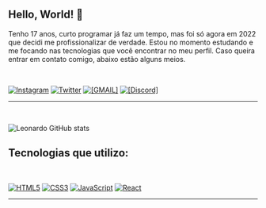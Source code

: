 
## Hello, World! 🌠

 Tenho 17 anos, curto programar já faz um tempo, mas foi só agora em 2022 que decidi me profissionalizar de verdade. Estou no momento estudando e me focando nas tecnologias que você encontrar no meu perfil. Caso queira entrar em contato comigo, abaixo estão alguns meios.

<br>

[![Instagram](https://img.shields.io/badge/Instagram-E4405F?style=for-the-badge&logo=instagram&logoColor=white)](https://www.instagram.com/leobtwz/)
[![Twitter](https://img.shields.io/badge/Twitter-1DA1F2?style=for-the-badge&logo=twitter&logoColor=white)](https://twitter.com/leozera1_)
[![[GMAIL]](https://img.shields.io/badge/Gmail-D14836?style=for-the-badge&logo=gmail&logoColor=white)](leo11.contato@gmail.com)
[![[Discord]](https://img.shields.io/badge/Discord-7289DA?style=for-the-badge&logo=discord&logoColor=white)](https://discord.gg/jqpPUnKDKa)



<hr>
<br>

![Leonardo GitHub stats](https://github-readme-stats.vercel.app/api?username=leoz11&show_icons=true&theme=dracula)

## Tecnologias que utilizo:
<br>

[![HTML5](https://img.shields.io/badge/HTML5-E34F26?style=for-the-badge&logo=html5&logoColor=white)](#)
[![CSS3](https://img.shields.io/badge/CSS3-1572B6?style=for-the-badge&logo=css3&logoColor=white)](#)
[![JavaScript](https://img.shields.io/badge/JavaScript-F7DF1E?style=for-the-badge&logo=javascript&logoColor=black)](#)
[![React](https://img.shields.io/badge/React-20232A?style=for-the-badge&logo=react&logoColor=61DAFB)](#)


<hr>
<br>
